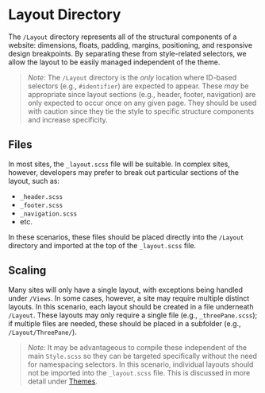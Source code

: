 # Layout Directory

The `/Layout` directory represents all of the structural components of a website: dimensions, floats, padding, margins, positioning, and responsive design breakpoints. By separating these from style-related selectors, we allow the layout to be easily managed independent of the theme.

> *Note:* The `/Layout` directory is the *only* location where ID-based selectors (e.g., `#identifier`) are expected to appear. These *may* be appropriate since layout sections (e.g., header, footer, navigation) are only expected to occur once on any given page. They should be used with caution since they tie the style to specific structure components and increase specificity.

## Files
In most sites, the `_layout.scss` file will be suitable. In complex sites, however, developers may prefer to break out particular sections of the layout, such as:
- `_header.scss`
- `_footer.scss`
- `_navigation.scss`
- etc.

In these scenarios, these files should be placed directly into the `/Layout` directory and imported at the top of the `_layout.scss` file.

## Scaling
Many sites will only have a single layout, with exceptions being handled under `/Views`. In some cases, however, a site may require multiple distinct layouts. In this scenario, each layout should be created in a file underneath `/Layout`. These layouts may only require a single file (e.g., `_threePane.scss`); if multiple files are needed, these should be placed in a subfolder (e.g., `/Layout/ThreePane/`).

> *Note:* It may be advantageous to compile these independent of the main `Style.scss` so they can be targeted specifically without the need for namespacing selectors. In this scenario, individual layouts should not be imported into the `_layout.scss` file. This is discussed in more detail under [Themes](./Themes/Readme.md).
